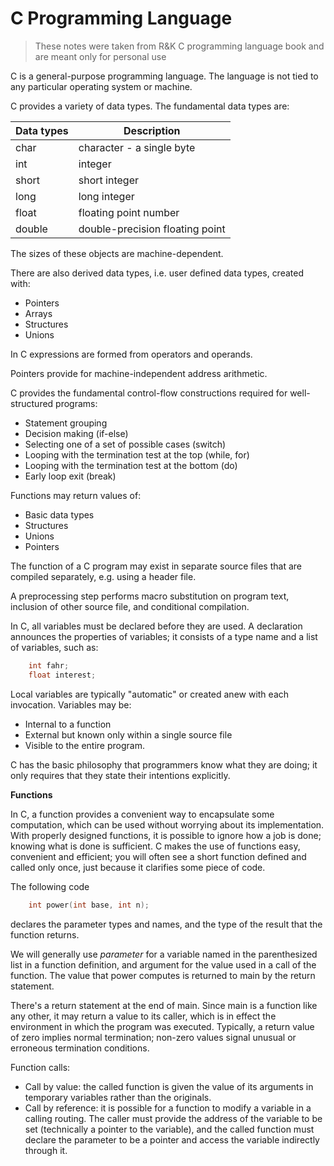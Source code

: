 # C Programming Language

> These notes were taken from R&K C programming language book and are meant only for personal use

C is a general-purpose programming language. The language is not tied to any particular
operating system or machine. 

C provides a variety of data types. The fundamental data types are:

| Data types | Description |
| ---------- | ----------- |
| char       | character - a single byte |
| int        | integer     |
| short      | short integer |
| long       | long integer |
| float      | floating point number |
| double     | double-precision floating point |

The sizes of these objects are machine-dependent.

There are also derived data types, i.e. user defined data types, created with:

- Pointers
- Arrays
- Structures
- Unions

In C expressions are formed from operators and operands. 

Pointers provide for machine-independent address arithmetic.

C provides the fundamental control-flow constructions required for well-structured programs:

- Statement grouping
- Decision making (if-else)
- Selecting one of a set of possible cases (switch)
- Looping with the termination test at the top (while, for)
- Looping with the termination test at the bottom (do)
- Early loop exit (break)

Functions may return values of:

- Basic data types
- Structures
- Unions 
- Pointers

The function of a C program may exist in separate source files that are compiled separately,
e.g. using a header file.

A preprocessing step performs macro substitution on program text, inclusion of other source 
file, and conditional compilation.

In C, all variables must be declared before they are used. A declaration announces the
properties of variables; it consists of a type name and a list of variables, such as:

```c
    int fahr;
    float interest;
```

Local variables are typically "automatic" or created anew with each invocation. Variables
may be:

- Internal to a function 
- External but known only within a single source file
- Visible to the entire program.

C has the basic philosophy that programmers know what they are doing; it only 
requires that they state their intentions explicitly.

**Functions**

In C, a function provides a convenient way to encapsulate some computation, which can be used
without worrying about its implementation. With properly designed functions, it is possible to
ignore how a job is done; knowing what is done is sufficient. C makes the use of functions easy,
convenient and efficient; you will often see a short function defined and called only once, just
because it clarifies some piece of code.

The following code

```c
    int power(int base, int n);
```

declares the parameter types and names, and the type of the result that the function returns.

We will generally use *parameter* for a variable named in the parenthesized list in a function
definition, and argument for the value used in a call of the function. The value that power
computes is returned to main by the return statement.

There's a return statement at the end of main. Since main is a function like any other, it may
return a value to its caller, which is in effect the environment in which the program was
executed. Typically, a return value of zero implies normal termination; non-zero values signal
unusual or erroneous termination conditions.

Function calls:

- Call by value: the called function is given the value of its arguments in temporary variables
rather than the originals.
- Call by reference: it is possible for a function to modify a variable in a calling routing.
The caller must provide the address of the variable to be set (technically a pointer to the
variable), and the called function must declare the parameter to be a pointer and access the
variable indirectly through it.

